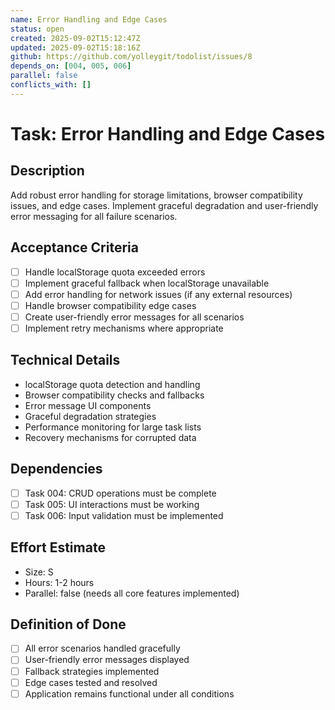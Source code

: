 ```yaml
---
name: Error Handling and Edge Cases
status: open
created: 2025-09-02T15:12:47Z
updated: 2025-09-02T15:18:16Z
github: https://github.com/yolleygit/todolist/issues/8
depends_on: [004, 005, 006]
parallel: false
conflicts_with: []
---
```


# Task: Error Handling and Edge Cases

## Description
Add robust error handling for storage limitations, browser compatibility issues, and edge cases. Implement graceful degradation and user-friendly error messaging for all failure scenarios.

## Acceptance Criteria
- [ ] Handle localStorage quota exceeded errors
- [ ] Implement graceful fallback when localStorage unavailable
- [ ] Add error handling for network issues (if any external resources)
- [ ] Handle browser compatibility edge cases
- [ ] Create user-friendly error messages for all scenarios
- [ ] Implement retry mechanisms where appropriate

## Technical Details
- localStorage quota detection and handling
- Browser compatibility checks and fallbacks
- Error message UI components
- Graceful degradation strategies
- Performance monitoring for large task lists
- Recovery mechanisms for corrupted data

## Dependencies
- [ ] Task 004: CRUD operations must be complete
- [ ] Task 005: UI interactions must be working
- [ ] Task 006: Input validation must be implemented

## Effort Estimate
- Size: S
- Hours: 1-2 hours
- Parallel: false (needs all core features implemented)

## Definition of Done
- [ ] All error scenarios handled gracefully
- [ ] User-friendly error messages displayed
- [ ] Fallback strategies implemented
- [ ] Edge cases tested and resolved
- [ ] Application remains functional under all conditions
